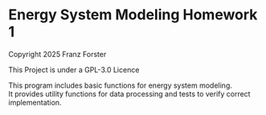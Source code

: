 # Energy System Modeling Homework 1

Copyright 2025 Franz Forster

This Project is under a GPL-3.0 Licence

This program includes basic functions for energy system modeling.  
It provides utility functions for data processing and tests to verify correct implementation.